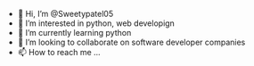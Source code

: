 - 👋 Hi, I’m @Sweetypatel05
- 👀 I’m interested in python, web developign
- 🌱 I’m currently learning python
- 💞️ I’m looking to collaborate on software developer companies
- 📫 How to reach me ...

<!---
Sweetypatel05/Sweetypatel05 is a ✨ special ✨ repository because its `README.md` (this file) appears on your GitHub profile.
You can click the Preview link to take a look at your changes.
--->
